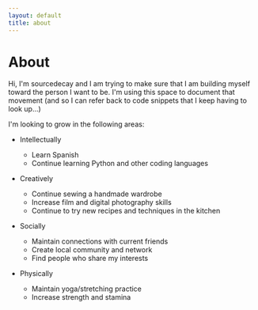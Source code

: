 ```yaml
---
layout: default
title: about
---
```


# About

Hi, I'm sourcedecay and I am trying to make sure that I am building myself toward the person I want to be. I'm using this space to document that movement (and so I can refer back to code snippets that I keep having to look up...)

I'm looking to grow in the following areas:
- Intellectually
  - Learn Spanish
  - Continue learning Python and other coding languages


- Creatively
  - Continue sewing a handmade wardrobe
  - Increase film and digital photography skills
  - Continue to try new recipes and techniques in the kitchen


- Socially
  - Maintain connections with current friends
  - Create local community and network
  - Find people who share my interests


- Physically
  - Maintain yoga/stretching practice
  - Increase strength and stamina
